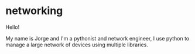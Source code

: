 # networking

Hello!

My name is Jorge and I'm a pythonist and network engineer, I use python to manage a large network of devices using multiple libraries.
